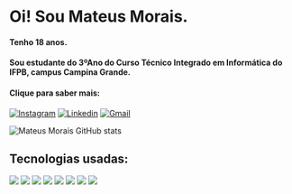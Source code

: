 

# Oi! Sou Mateus Morais. 

#### Tenho 18 anos.
#### Sou estudante do 3ºAno do Curso Técnico Integrado em Informática do IFPB, campus Campina Grande.
#### 
#### Clique para saber mais:
[![Instagram](https://img.shields.io/badge/Instagram-E4405F?style=for-the-badge&logo=instagram&logoColor=white)](https://www.instagram.com/moraismateuss/)
[![Linkedin](https://img.shields.io/badge/LinkedIn-0077B5?style=for-the-badge&logo=linkedin&logoColor=white)](https://www.linkedin.com/in/mateus-de-assis-33a7b6333/)
[![Gmail](https://img.shields.io/badge/Gmail-D14836?style=for-the-badge&logo=gmail&logoColor=white)](https://mail.google.com/mail/?fs=1&tf=cm&source=mailto&to=mateusdeassismorais@gmail.com)

![Mateus Morais GitHub stats](https://github-readme-stats.vercel.app/api?username=MateussMorais&show_icons=true&theme=cobalt)

## Tecnologias usadas:

<div style="display: inline-block">
    <img src="https://img.shields.io/badge/Python-14354C?style=for-the-badge&logo=python&logoColor=white">
    <img src="https://img.shields.io/badge/HTML5-E34F26?style=for-the-badge&logo=html5&logoColor=white">
    <img src="https://img.shields.io/badge/JavaScript-F7DF1E?style=for-the-badge&logo=javascript&logoColor=black">
    <img src="https://img.shields.io/badge/CSS3-1572B6?style=for-the-badge&logo=css3&logoColor=white">
    <img src="https://img.shields.io/badge/Django-092E20?style=for-the-badge&logo=django&logoColor=white">
    <img src="https://img.shields.io/badge/Spring-6DB33F?style=for-the-badge&logo=spring&logoColor=white">
    <img src="https://img.shields.io/badge/MySQL-00000F?style=for-the-badge&logo=mysql&logoColor=white">
    <img src="https://img.shields.io/badge/Bootstrap-563D7C?style=for-the-badge&logo=bootstrap&logoColor=white">

</div>
